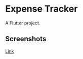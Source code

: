 # Expense Tracker

A Flutter project.

## Screenshots
[Link](https://drive.google.com/drive/folders/14to-ZRD2zp9BG7QN25lRRB2cKmBJgQpT?usp=sharing)
